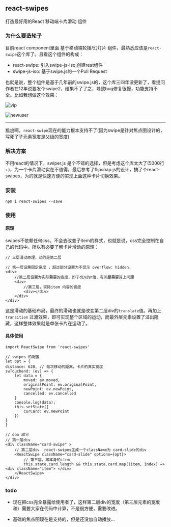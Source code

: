 ## react-swipes 

打造最好用的React 移动端卡片滑动 组件

### 为什么要造轮子

目前react component里面 基于移动端轮播/幻灯片 组件，最熟悉应该是`react-swipe`这个库了。且看这个组件的构成：

- react-swipe: 引入swipe-js-iso,创建reat组件
- swipe-js-iso: 基于swipe.js的一个Pull Request


也就是说，整个组件是基于几年前的swipe.js的，这个库三四年没更新了，看提问作者在12年说要发个swipe2，结果不了了之，导致bug修复很慢，功能支持不全。比如我想做这个效果：

![vip](https://younth.coding.me/static/react/vip.gif)

![newuser](https://younth.coding.me/static/react/newuser.gif)


---

尴尬啊，`react-swipe`现在的能力根本支持不了(因为swipe是针对焦点图设计的，写死了子元素宽度是父级的宽度)


### 解决方案

不用react的情况下，swiper.js 是个不错的选择，但是考虑这个库太大了(5000行+)，为一个卡片滑动实在不值得。最后参考了flipsnap.js的设计，搞了个react-swipes，为的就是快速方便的实现上面这种卡片切换效果。


### 安装

    npm i react-swipes --save

### 使用

#### 原理

swipes不依赖任何css，不会去改变子item的样式，也就是说，css完全控制在自己的代码中。所以有必要了解卡片滑动的原理：


```
// 三层滑动原理，动的是第二层

// 第一层设置固定宽度 ，超过部分设置为不显示 overflow: hidden;  
<div>  
    //第二层设置为实际需要的宽度，即子div的n倍，有间距需要算上间距
    <div>  
        //第三层，实际item 内容的宽度     
        <div></div>  
    </div>  
</div>
```

这是滑动的基础布局，最终的滑动也就是改变第二层div的`translate`值。再加上`transition` 过渡效果，即可实现整个区域的运动，而最外层元素设置了溢出隐藏，这样整体效果就是单张卡片在运动了。

#### 具体使用

    import ReactSwipe from 'react-swipes'
    
    // swipes 的配置
    let opt = {
    distance: 620, // 每次移动的距离，卡片的真实宽度
    swTouchend: (ev) => {
        let data = {
            moved: ev.moved,
            originalPoint: ev.originalPoint,
            newPoint: ev.newPoint,
            cancelled: ev.cancelled
        }
        console.log(data);
        this.setState({
            curCard: ev.newPoint
        })
    }
    }
    
    // dom 部分
    // 第一层div
    <div className="card-swipe" >
        // 第二层div  react-swipes生成一个className为 card-slide的div
        <ReactSwipe className="card-slide" options={opt}>
            // 第三层，即本身的item
            this.state.card.length && this.state.card.map((item, index) => <div className="item"> </div>
        </ReactSwipe>
    </div>
    
### todo

- 现在把css完全暴露给使用者了，这样第二层div的宽度（第三层元素的宽度和）需要大家在代码中计算，不是很方便，需要改进。

- 基础的焦点图现在是支持的，但是还没加自动播放...